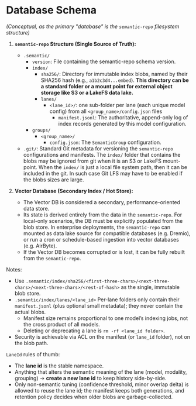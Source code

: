 # Database Schema

*(Conceptual, as the primary "database" is the `semantic-repo` filesystem structure)*

1.  **`semantic-repo` Structure (Single Source of Truth):**
    *   `.semantic/`
        *   `version`: File containing the semantic-repo schema version.
        *   `index/`
            *   `sha256/`: Directory for immutable index blobs, named by their SHA256 hash (e.g., `a1b2c3d4...embed`). **This directory can be a standard folder or a mount point for external object storage like S3 or a LakeFS data lake.**
            *   `lanes/`
                *   `<lane_id>/`: one sub-folder per lane (each unique model config) from all `<group_name>/config.json` files
                    *   `manifest.jsonl`: The authoritative, append-only log of index records generated by this model configuration.
        *   `groups/`
            *   `<group_name>/`
                *   `config.json`: The `SemanticGroup` configuration.
    *   `.git/`: Standard Git metadata for versioning the `semantic-repo` configurations and manifests. The `index/` folder that contains the blobs may be ignored from git when it is an S3 or LakeFS mount-point. When the `index/` is just a local file system path, then it can be included in the git. In such case Git LFS may have to be enabled if the blobs sizes are large.

2.  **Vector Database (Secondary Index / Hot Store):**
    *   The Vector DB is considered a secondary, performance-oriented data store.
    *   Its state is derived entirely from the data in the `semantic-repo`. For local-only scenarios, the DB must be explicitly populated from the blob store. In enterprise deployments, the `semantic-repo` can mounted as data lake source for compatible databases (e.g. Dremio), or run a cron or schedule-based ingestion into vector databases (e.g. AirByte).
    *   If the Vector DB becomes corrupted or is lost, it can be fully rebuilt from the `semantic-repo`.

Notes:
- Use `.semantic/index/sha256/<first-three-chars>/<next-three-chars>/<next-three-chars>/<rest-of-hash>` as the single, immutable blob store.
- `.semantic/index/lanes/<lane_id>` Per-lane folders only contain their `manifest.jsonl` (plus optional small metadata); they never contain the actual blobs.
  - Manifest size remains proportional to one model’s indexing jobs, not the cross product of all models.
  - Deleting or deprecating a lane is `rm -rf <lane_id folder>`.
- Security is achievable via ACL on the manifest (or `lane_id` folder), not on the blob path.

`LaneId` rules of thumb:
- The **lane id** is the stable namespace.
- Anything that alters the semantic meaning of the lane (model, modality, grouping) → **create a new lane id** to keep history side-by-side.
- Only non-semantic tuning (confidence threshold, minor overlap delta) is allowed to reuse the lane id; the manifest keeps both generations, and retention policy decides when older blobs are garbage-collected.


